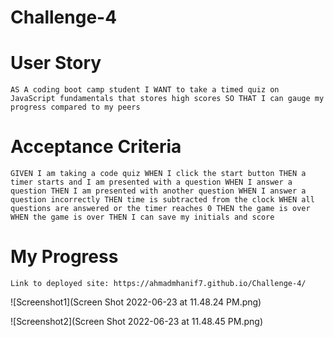 # Challenge-4

# User Story
``
AS A coding boot camp student
I WANT to take a timed quiz on JavaScript fundamentals that stores high scores
SO THAT I can gauge my progress compared to my peers
``

# Acceptance Criteria
``
GIVEN I am taking a code quiz
WHEN I click the start button
THEN a timer starts and I am presented with a question
WHEN I answer a question
THEN I am presented with another question
WHEN I answer a question incorrectly
THEN time is subtracted from the clock
WHEN all questions are answered or the timer reaches 0
THEN the game is over
WHEN the game is over
THEN I can save my initials and score
``

# My Progress

``
Link to deployed site: https://ahmadmhanif7.github.io/Challenge-4/
``

![Screenshot1](Screen Shot 2022-06-23 at 11.48.24 PM.png)

![Screenshot2](Screen Shot 2022-06-23 at 11.48.45 PM.png)